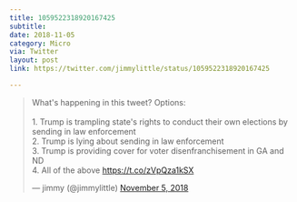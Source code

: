 ```yaml
---
title: 1059522318920167425
subtitle:
date: 2018-11-05
category: Micro
via: Twitter
layout: post
link: https://twitter.com/jimmylittle/status/1059522318920167425

---
```


<blockquote class="twitter-tweet" data-lang="en"><p lang="en" dir="ltr">What&#39;s happening in this tweet? Options:<br><br>1. Trump is trampling state&#39;s rights to conduct their own elections by sending in law enforcement<br>2. Trump is lying about sending in law enforcement<br>3. Trump is providing cover for voter disenfranchisement in GA and ND<br>4. All of the above <a href="https://t.co/zVpQza1kSX">https://t.co/zVpQza1kSX</a></p>&mdash; jimmy (@jimmylittle) <a href="https://twitter.com/jimmylittle/status/1059522318920167425?ref_src=twsrc%5Etfw">November 5, 2018</a></blockquote>
<script async src="https://platform.twitter.com/widgets.js" charset="utf-8"></script>